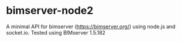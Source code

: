 # bimserver-node2

A minimal API for bimserver (https://bimserver.org/) using node.js and socket.io. Tested using BIMserver 1.5.182
